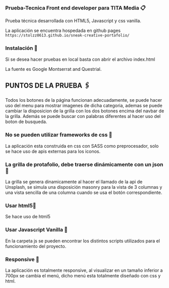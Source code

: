 ### Prueba-Tecnica Front end developer para TITA Media 📋

Prueba técnica desarrollada con HTML5, Javascript y css vanilla.

La aplicación se encuentra hospedada en github pages  ```https://stolzz0613.github.io/sneak-creative-portafolio/```

### Instalación 🔧

Si se desea hacer pruebas en local basta con abrir el archivo index.html

La fuente es Google Montserrat and Questrial.

## PUNTOS DE LA PRUEBA 🖇️

Todos los botones de la página funcionan adecuadamente, se puede hacer uso del menu para mostrar
imagenes de dicha categoria, ademas se puede cambiar la disposicion de la grilla con los dos botones
encima del navbar de la grilla. Además se puede buscar con palabras diferentes al hacer uso del boton de busqueda.

### No se pueden utilizar frameworks de css 📌

La aplicación esta construida en css con SASS como preprocesador, solo se hace uso de apis externas para
los iconos.

### La grilla de protafolio, debe traerse dinámicamente con un json 📌

La grilla se genera dinamicamente al hacer el llamado de la api de Unsplash, se simula una disposición 
masonry para la vista de 3 columnas y una vista sencilla de una columna cuando se usa el botón correspondiente.

### Usar html5📌

Se hace uso de html5

### Usar Javascript Vanilla 📌

En la carpeta js se pueden encontrar los distintos scripts utilizados para el funcionamiento del proyecto.

### Responsive 📌

La aplicación es totalmente responsive, al visualizar en un tamaño inferior a 700px se cambia el menú, dicho menú 
esta totalmente diseñado con css y html.



